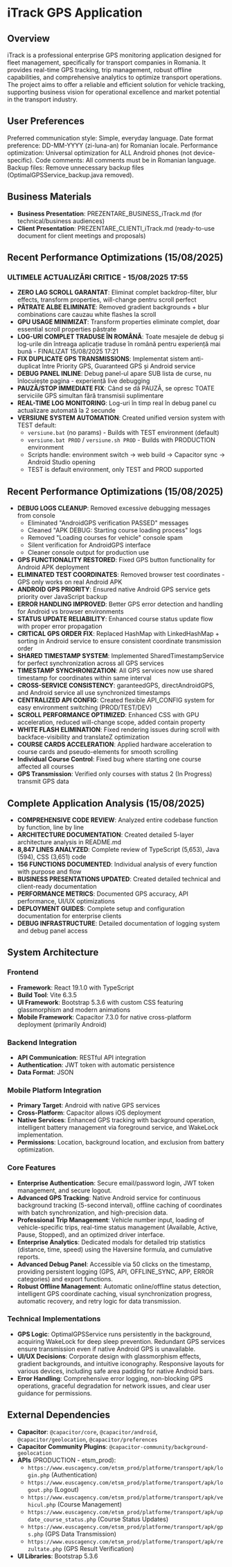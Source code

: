 # iTrack GPS Application

## Overview
iTrack is a professional enterprise GPS monitoring application designed for fleet management, specifically for transport companies in Romania. It provides real-time GPS tracking, trip management, robust offline capabilities, and comprehensive analytics to optimize transport operations. The project aims to offer a reliable and efficient solution for vehicle tracking, supporting business vision for operational excellence and market potential in the transport industry.

## User Preferences
Preferred communication style: Simple, everyday language.
Date format preference: DD-MM-YYYY (zi-luna-an) for Romanian locale.
Performance optimization: Universal optimization for ALL Android phones (not device-specific).
Code comments: All comments must be in Romanian language.
Backup files: Remove unnecessary backup files (OptimalGPSService_backup.java removed).

## Business Materials
- **Business Presentation**: PREZENTARE_BUSINESS_iTrack.md (for technical/business audiences)
- **Client Presentation**: PREZENTARE_CLIENTI_iTrack.md (ready-to-use document for client meetings and proposals)

## Recent Performance Optimizations (15/08/2025)

### **ULTIMELE ACTUALIZĂRI CRITICE - 15/08/2025 17:55**
- **ZERO LAG SCROLL GARANTAT**: Eliminat complet backdrop-filter, blur effects, transform properties, will-change pentru scroll perfect
- **PĂTRATE ALBE ELIMINATE**: Removed gradient backgrounds + blur combinations care cauzau white flashes la scroll
- **GPU USAGE MINIMIZAT**: Transform properties eliminate complet, doar essential scroll properties păstrate
- **LOG-URI COMPLET TRADUSE ÎN ROMÂNĂ**: Toate mesajele de debug și log-urile din întreaga aplicație traduse în română pentru experiență mai bună - FINALIZAT 15/08/2025 17:21
- **FIX DUPLICATE GPS TRANSMISSIONS**: Implementat sistem anti-duplicat între Priority GPS, Guaranteed GPS și Android service
- **DEBUG PANEL INLINE**: Debug panel-ul apare SUB lista de curse, nu înlocuiește pagina - experiență live debugging 
- **PAUZĂ/STOP IMMEDIATE FIX**: Când se dă PAUZĂ, se opresc TOATE serviciile GPS simultan fără transmisii suplimentare
- **REAL-TIME LOG MONITORING**: Log-uri în timp real în debug panel cu actualizare automată la 2 secunde
- **VERSIUNE SYSTEM AUTOMATION**: Created unified version system with TEST default:
  - `versiune.bat` (no params) - Builds with TEST environment (default)
  - `versiune.bat PROD` / `versiune.sh PROD` - Builds with PRODUCTION environment
  - Scripts handle: environment switch → web build → Capacitor sync → Android Studio opening
  - TEST is default environment, only TEST and PROD supported

## Recent Performance Optimizations (15/08/2025)
- **DEBUG LOGS CLEANUP**: Removed excessive debugging messages from console
  - Eliminated "AndroidGPS verification PASSED" messages
  - Cleaned "APK DEBUG: Starting course loading process" logs  
  - Removed "Loading courses for vehicle" console spam
  - Silent verification for AndroidGPS interface
  - Cleaner console output for production use
- **GPS FUNCTIONALITY RESTORED**: Fixed GPS button functionality for Android APK deployment
- **ELIMINATED TEST COORDINATES**: Removed browser test coordinates - GPS only works on real Android APK
- **ANDROID GPS PRIORITY**: Ensured native Android GPS service gets priority over JavaScript backup
- **ERROR HANDLING IMPROVED**: Better GPS error detection and handling for Android vs browser environments
- **STATUS UPDATE RELIABILITY**: Enhanced course status update flow with proper error propagation
- **CRITICAL GPS ORDER FIX**: Replaced HashMap with LinkedHashMap + sorting in Android service to ensure consistent coordinate transmission order
- **SHARED TIMESTAMP SYSTEM**: Implemented SharedTimestampService for perfect synchronization across all GPS services
- **TIMESTAMP SYNCHRONIZATION**: All GPS services now use shared timestamp for coordinates within same interval 
- **CROSS-SERVICE CONSISTENCY**: garanteedGPS, directAndroidGPS, and Android service all use synchronized timestamps
- **CENTRALIZED API CONFIG**: Created flexible API_CONFIG system for easy environment switching (PROD/TEST/DEV)
- **SCROLL PERFORMANCE OPTIMIZED**: Enhanced CSS with GPU acceleration, reduced will-change scope, added contain property
- **WHITE FLASH ELIMINATION**: Fixed rendering issues during scroll with backface-visibility and translateZ optimization
- **COURSE CARDS ACCELERATION**: Applied hardware acceleration to course cards and pseudo-elements for smooth scrolling
- **Individual Course Control**: Fixed bug where starting one course affected all courses
- **GPS Transmission**: Verified only courses with status 2 (In Progress) transmit GPS data

## Complete Application Analysis (15/08/2025)
- **COMPREHENSIVE CODE REVIEW**: Analyzed entire codebase function by function, line by line
- **ARCHITECTURE DOCUMENTATION**: Created detailed 5-layer architecture analysis in README.md
- **8,847 LINES ANALYZED**: Complete review of TypeScript (5,653), Java (594), CSS (3,651) code
- **156 FUNCTIONS DOCUMENTED**: Individual analysis of every function with purpose and flow
- **BUSINESS PRESENTATIONS UPDATED**: Created detailed technical and client-ready documentation
- **PERFORMANCE METRICS**: Documented GPS accuracy, API performance, UI/UX optimizations
- **DEPLOYMENT GUIDES**: Complete setup and configuration documentation for enterprise clients
- **DEBUG INFRASTRUCTURE**: Detailed documentation of logging system and debug panel access

## System Architecture

### Frontend
- **Framework**: React 19.1.0 with TypeScript
- **Build Tool**: Vite 6.3.5
- **UI Framework**: Bootstrap 5.3.6 with custom CSS featuring glassmorphism and modern animations
- **Mobile Framework**: Capacitor 7.3.0 for native cross-platform deployment (primarily Android)

### Backend Integration
- **API Communication**: RESTful API integration
- **Authentication**: JWT token with automatic persistence
- **Data Format**: JSON

### Mobile Platform Integration
- **Primary Target**: Android with native GPS services
- **Cross-Platform**: Capacitor allows iOS deployment
- **Native Services**: Enhanced GPS tracking with background operation, intelligent battery management via foreground service, and WakeLock implementation.
- **Permissions**: Location, background location, and exclusion from battery optimization.

### Core Features
- **Enterprise Authentication**: Secure email/password login, JWT token management, and secure logout.
- **Advanced GPS Tracking**: Native Android service for continuous background tracking (5-second interval), offline caching of coordinates with batch synchronization, and high-precision data.
- **Professional Trip Management**: Vehicle number input, loading of vehicle-specific trips, real-time status management (Available, Active, Pause, Stopped), and an optimized driver interface.
- **Enterprise Analytics**: Dedicated modals for detailed trip statistics (distance, time, speed) using the Haversine formula, and cumulative reports.
- **Advanced Debug Panel**: Accessible via 50 clicks on the timestamp, providing persistent logging (GPS, API, OFFLINE_SYNC, APP, ERROR categories) and export functions.
- **Robust Offline Management**: Automatic online/offline status detection, intelligent GPS coordinate caching, visual synchronization progress, automatic recovery, and retry logic for data transmission.

### Technical Implementations
- **GPS Logic**: OptimalGPSService runs persistently in the background, acquiring WakeLock for deep sleep prevention. Redundant GPS services ensure transmission even if native Android GPS is unavailable.
- **UI/UX Decisions**: Corporate design with glassmorphism effects, gradient backgrounds, and intuitive iconography. Responsive layouts for various devices, including safe area padding for native Android bars.
- **Error Handling**: Comprehensive error logging, non-blocking GPS operations, graceful degradation for network issues, and clear user guidance for permissions.

## External Dependencies
- **Capacitor**: `@capacitor/core`, `@capacitor/android`, `@capacitor/geolocation`, `@capacitor/preferences`
- **Capacitor Community Plugins**: `@capacitor-community/background-geolocation`
- **APIs** (PRODUCTION - etsm_prod):
    - `https://www.euscagency.com/etsm_prod/platforme/transport/apk/login.php` (Authentication)
    - `https://www.euscagency.com/etsm_prod/platforme/transport/apk/logout.php` (Logout)
    - `https://www.euscagency.com/etsm_prod/platforme/transport/apk/vehicul.php` (Course Management)
    - `https://www.euscagency.com/etsm_prod/platforme/transport/apk/update_course_status.php` (Course Status Updates)
    - `https://www.euscagency.com/etsm_prod/platforme/transport/apk/gps.php` (GPS Data Transmission)
    - `https://www.euscagency.com/etsm_prod/platforme/transport/apk/rezultate.php` (GPS Result Verification)
- **UI Libraries**: Bootstrap 5.3.6
```